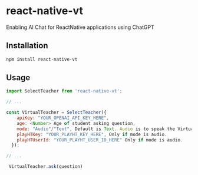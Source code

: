 # react-native-vt

Enabling AI Chat for ReactNative applications using ChatGPT

## Installation

```sh
npm install react-native-vt
```

## Usage

```js
import SelectTeacher from 'react-native-vt';

// ...

const VirtualTeacher = SelectTeacher({
    apiKey: "YOUR_OPENAI_API_KEY_HERE", 
    age: <Number> Age of student asking question,
    mode: "Audio"/"Text", Default is Text. Audio is to speak the Virtual Teacher's answer
    playHTKey: "YOUR_PLAYHT_KEY_HERE", Only if mode is audio.
    playHTUserId: "YOUR_PLAYHT_USER_ID_HERE" Only if mode is audio.
  });

// ...

 VirtualTeacher.ask(question)

```
